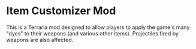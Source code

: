 # Item Customizer Mod

This is a Terraria mod designed to allow players to apply the game's many "dyes"
to their weapons (and various other items). Projectiles fired by weapons are also affected.